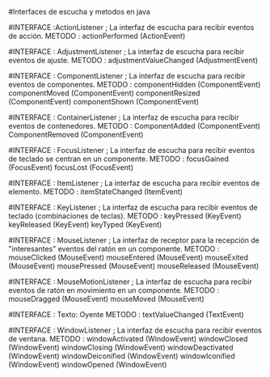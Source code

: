 #Interfaces de escucha y metodos en java

#INTERFACE :ActionListener ; La interfaz de escucha para recibir eventos de acción.
METODO : actionPerformed (ActionEvent)

#INTERFACE : AdjustmentListener ; La interfaz de escucha para recibir eventos de ajuste.
METODO : adjustmentValueChanged (AdjustmentEvent)

#INTERFACE : ComponentListener ; La interfaz de escucha para recibir eventos de componentes.
METODO : componentHidden (ComponentEvent)
componentMoved (ComponentEvent)
componentResized (ComponentEvent)
componentShown (ComponentEvent)

#INTERFACE : ContainerListener ; La interfaz de escucha para recibir eventos de contenedores.
METODO : ComponentAdded (ComponentEvent)
ComponentRemoved (ComponentEvent)

#INTERFACE : FocusListener ; La interfaz de escucha para recibir eventos de teclado se centran en un componente.
METODO : focusGained (FocusEvent)
focusLost (FocusEvent)

#INTERFACE : ItemListener ; La interfaz de escucha para recibir eventos de elemento.
METODO : itemStateChanged (ItemEvent)


#INTERFACE : KeyListener ; La interfaz de escucha para recibir eventos de teclado (combinaciones de teclas).
METODO : keyPressed (KeyEvent)
keyReleased (KeyEvent)
keyTyped (KeyEvent)

#INTERFACE : MouseListener ; La interfaz de receptor para la recepción de "interesantes" eventos del ratón en un componente.
METODO : mouseClicked (MouseEvent)
mouseEntered (MouseEvent)
mouseExited (MouseEvent)
mousePressed (MouseEvent)
mouseReleased (MouseEvent)

#INTERFACE : MouseMotionListener ; La interfaz de escucha para recibir eventos de ratón en movimiento en un componente.
METODO : mouseDragged (MouseEvent)
mouseMoved (MouseEvent)

#INTERFACE : Texto: Oyente
METODO : textValueChanged (TextEvent)

#INTERFACE : WindowListener ; La interfaz de escucha para recibir eventos de ventana.
METODO : windowActivated (WindowEvent)
windowClosed (WindowEvent)
windowClosing (WindowEvent)
windowDeactivated (WindowEvent)
windowDeiconified (WindowEvent)
windowIconified (WindowEvent)
windowOpened (WindowEvent)
